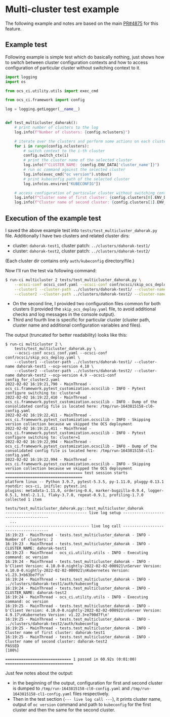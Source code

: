 # Multi-cluster test example

The following example and notes are based on the main
[PR#4875](https://github.com/red-hat-storage/ocs-ci/pull/4875) for this feature.

## Example test

Following example is simple test which do basically nothing, just shows how to
switch between cluster configuration contexts and how to access configuration
of particular cluster without switching context to it.

```python
import logging
import os

from ocs_ci.utility.utils import exec_cmd

from ocs_ci.framework import config

log = logging.getLogger(__name__)


def test_multicluster_dahorak():
    # print number of clusters to the log
    log.info(f"Number of clusters: {config.nclusters}")

    # iterate over the clusters and perform some actions on each cluster
    for i in range(config.nclusters):
        # switch context to the i-th cluster
        config.switch_ctx(i)
        # print the cluster name of the selected cluster
        log.info(f"CLUSTER_NAME: {config.ENV_DATA['cluster_name']}")
        # run oc command against the selected cluster
        log.info(exec_cmd("oc version").stdout)
        # print kubeconfig path of the selected cluster
        log.info(os.environ["KUBECONFIG"])

    # access configuration of particular cluster without switching context to it
    log.info(f"Cluster name of first cluster: {config.clusters[0].ENV_DATA['cluster_name']}")
    log.info(f"Cluster name of second cluster: {config.clusters[1].ENV_DATA['cluster_name']}")
```

## Execution of the example test

I saved the above example test into `tests/test_multicluster_dahorak.py` file.
Additionally I have two clusters and related cluster dirs:

* cluster: `dahorak-test1`, cluster patch: `../clusters/dahorak-test1/`
* cluster: `dahorak-test2`, cluster patch: `../clusters/dahorak-test2/`

(Each cluster dir contains only `auth/kubeconfig` directory/file.)

Now I'll run the test via following command:

```bash
$ run-ci multicluster 2 tests/test_multicluster_dahorak.py \
    --ocsci-conf ocsci_conf.yaml --ocsci-conf conf/ocsci/skip_ocs_deploy.yaml \
    --cluster1 --cluster-path ../clusters/dahorak-test1/ --cluster-name dahorak-test1 --ocp-version 4.10 \
    --cluster2 --cluster-path ../clusters/dahorak-test2/ --cluster-name dahorak-test2 --ocp-version 4.9 --ocsci-conf config_for_cluster2.yaml
```
* On the second line, I provided two configuration files common for both clusters (I provided the `skip_ocs_deploy.yaml` file, to avoid additional checks and log messages in the console output).
* Third and fourth line is specific for particular cluster (cluster path, cluster name and additional configuration variables and files).

The output (truncated for better readability) looks like this:
```
$ run-ci multicluster 2 \
    tests/test_multicluster_dahorak.py \
    --ocsci-conf ocsci_conf.yaml --ocsci-conf conf/ocsci/skip_ocs_deploy.yaml \
    --cluster1 --cluster-path ../clusters/dahorak-test1/ --cluster-name dahorak-test1 --ocp-version 4.10 \
    --cluster2 --cluster-path ../clusters/dahorak-test2/ --cluster-name dahorak-test2 --ocp-version 4.9 --ocsci-conf config_for_cluster2.yaml
2022-02-02 16:19:21,790 - MainThread - ocs_ci.framework.pytest_customization.ocscilib - INFO - Pytest configure switching to: cluster=0
2022-02-02 16:19:22,410 - MainThread - ocs_ci.framework.pytest_customization.ocscilib - INFO - Dump of the consolidated config file is located here: /tmp/run-1643815158-cl0-config.yaml
2022-02-02 16:19:22,411 - MainThread - ocs_ci.framework.pytest_customization.ocscilib - INFO - Skipping version collection because we skipped the OCS deployment
2022-02-02 16:19:22,411 - MainThread - ocs_ci.framework.pytest_customization.ocscilib - INFO - Pytest configure switching to: cluster=1
2022-02-02 16:19:22,994 - MainThread - ocs_ci.framework.pytest_customization.ocscilib - INFO - Dump of the consolidated config file is located here: /tmp/run-1643815158-cl1-config.yaml
2022-02-02 16:19:22,994 - MainThread - ocs_ci.framework.pytest_customization.ocscilib - INFO - Skipping version collection because we skipped the OCS deployment
================================== test session starts ==================================
platform linux -- Python 3.9.7, pytest-5.3.5, py-1.11.0, pluggy-0.13.1
rootdir: ocs-ci, inifile: pytest.ini
plugins: metadata-1.11.0, ordering-0.6, marker-bugzilla-0.9.4, logger-0.5.1, html-2.1.1, flaky-3.7.0, repeat-0.9.1, profiling-1.7.0
collected 1 item

tests/test_multicluster_dahorak.py::test_multicluster_dahorak
------------------------------------ live log setup -------------------------------------
  ...
------------------------------------- live log call -------------------------------------
16:19:23 - MainThread - tests.test_multicluster_dahorak - INFO - Number of clusters: 2
16:19:23 - MainThread - tests.test_multicluster_dahorak - INFO - CLUSTER_NAME: dahorak-test1
16:19:23 - MainThread - ocs_ci.utility.utils - INFO - Executing command: oc version
16:19:24 - MainThread - tests.test_multicluster_dahorak - INFO - b'Client Version: 4.10.0-0.nightly-2022-02-02-000921\nServer Version: 4.10.0-0.nightly-2022-02-02-000921\nKubernetes Version: v1.23.3+b63be7f\n'
16:19:24 - MainThread - tests.test_multicluster_dahorak - INFO - ../clusters/dahorak-test1/auth/kubeconfig
16:19:24 - MainThread - tests.test_multicluster_dahorak - INFO - CLUSTER_NAME: dahorak-test2
16:19:24 - MainThread - ocs_ci.utility.utils - INFO - Executing command: oc version
16:19:25 - MainThread - tests.test_multicluster_dahorak - INFO - b'Client Version: 4.10.0-0.nightly-2022-02-02-000921\nServer Version: 4.9.17\nKubernetes Version: v1.22.3+e790d7f\n'
16:19:25 - MainThread - tests.test_multicluster_dahorak - INFO - ../clusters/dahorak-test2/auth/kubeconfig
16:19:25 - MainThread - tests.test_multicluster_dahorak - INFO - Cluster name of first cluster: dahorak-test1
16:19:25 - MainThread - tests.test_multicluster_dahorak - INFO - Cluster name of second cluster: dahorak-test2
PASSED                                                                            [100%]

============================= 1 passed in 60.92s (0:01:00) ==============================
```

Just few notes about the output:
* in the beginning of the output, configuration for first and second cluster is
  dumped to `/tmp/run-1643815158-cl0-config.yaml` and
  `/tmp/run-1643815158-cl1-config.yaml` files respectively.
* Then in the test section (`--- live log call ---`), it prints cluster name,
  output of `oc version` command and path to `kubeconfig` for the first cluster
  and then the same for the second cluster.
